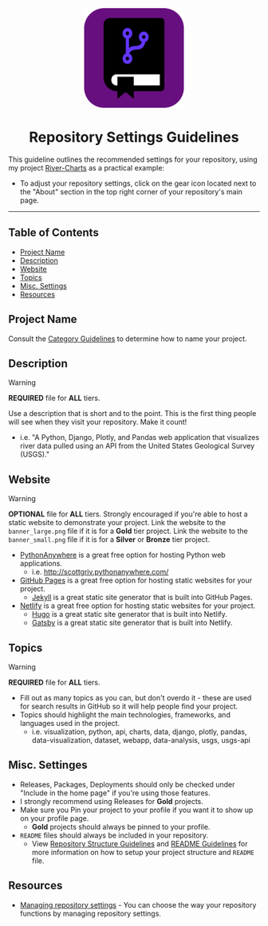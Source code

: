 <div align="center">
    <a href="https://github.com/scottgriv/PRG-Personal-Repository-Guidelines" target="_blank">
        <img src="../docs/images/icon_2-rounded.png" width="200" height="200"/>
    </a>
</div>

<h1 align="center">Repository Settings Guidelines</h1>

This guideline outlines the recommended settings for your repository, using my project [River-Charts](https://github.com/scottgriv/River-Charts) as a practical example:
- To adjust your repository settings, click on the gear icon located next to the "About" section in the top right corner of your repository's main page.

---------------

## Table of Contents
- [Project Name](#project-name)
- [Description](#description)
- [Website](#website)
- [Topics](#topics)
- [Misc. Settings](#misc-settings)
- [Resources](#resources)

## Project Name

Consult the [Category Guidelines](./category_guidelines.md) to determine how to name your project.

## Description

> [!WARNING]
> **REQUIRED** file for **ALL** tiers.

Use a description that is short and to the point. This is the first thing people will see when they visit your repository. Make it count!
- i.e. "A Python, Django, Plotly, and Pandas web application that visualizes river data pulled using an API from the United States Geological Survey (USGS)."

## Website

> [!WARNING]
> **OPTIONAL** file for **ALL** tiers.
> Strongly encouraged if you're able to host a static website to demonstrate your project.
> Link the website to the `banner_large.png` file if it is for a **Gold** tier project.
> Link the website to the `banner_small.png` file if it is for a **Silver** or **Bronze** tier project.

- [PythonAnywhere](https://www.pythonanywhere.com/) is a great free option for hosting Python web applications.
    - i.e. http://scottgriv.pythonanywhere.com/
- [GitHub Pages](https://pages.github.com/) is a great free option for hosting static websites for your project.
    - [Jekyll](https://jekyllrb.com/) is a great static site generator that is built into GitHub Pages.
- [Netlify](https://www.netlify.com/) is a great free option for hosting static websites for your project.
    - [Hugo](https://gohugo.io/) is a great static site generator that is built into Netlify.
    - [Gatsby](https://www.gatsbyjs.com/) is a great static site generator that is built into Netlify.

## Topics

> [!WARNING]
> **REQUIRED** file for **ALL** tiers.

- Fill out as many topics as you can, but don't overdo it - these are used for search results in GitHub so it will help people find your project.
- Topics should highlight the main technologies, frameworks, and languages used in the project.
    - i.e. visualization, python, api, charts, data, django, plotly, pandas, data-visualization, dataset, webapp, data-analysis, usgs, usgs-api

## Misc. Settinges

- Releases, Packages, Deployments should only be checked under "Include in the home page" if you're using those features.
- I strongly recommend using Releases for **Gold** projects.
- Make sure you Pin your project to your profile if you want it to show up on your profile page. 
    - **Gold** projects should always be pinned to your profile.
- `README` files should always be included in your repository.
    - View [Repository Structure Guidelines](./repository_structure_guidelines.md) and [README Guidelines](./readme_guidelines.md) for more information on how to setup your project structure and `README` file.

## Resources

- [Managing repository settings](https://docs.github.com/en/repositories/managing-your-repositorys-settings-and-features/managing-repository-settings) - You can choose the way your repository functions by managing repository settings.

